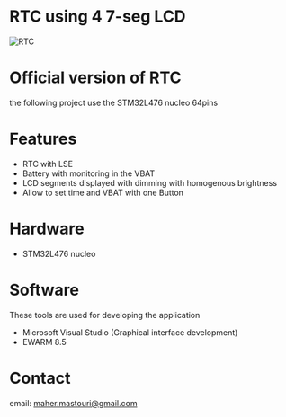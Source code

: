 # RTC using 4 7-seg LCD
  
![RTC](pix.jpg)


# Official version of RTC

the following project use the STM32L476 nucleo 64pins

# Features

* RTC with LSE
* Battery with monitoring in the VBAT
* LCD segments displayed with dimming with homogenous brightness
* Allow to set time and VBAT with one Button

# Hardware

* STM32L476 nucleo 

# Software

These tools are used for developing the application

* Microsoft Visual Studio (Graphical interface development)
* EWARM 8.5

# Contact

email: maher.mastouri@gmail.com
